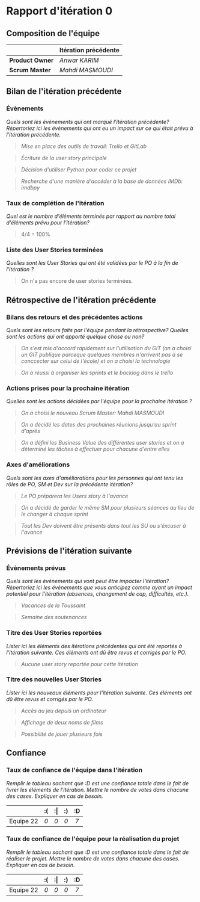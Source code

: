 # Rapport d'itération 0

## Composition de l'équipe 


|  &nbsp;                 | Itération précédente  |
| -------------           |-------------             |
| **Product Owner**       | *Anwar KARIM*                |
| **Scrum Master**        | *Mahdi MASMOUDI*                 |

## Bilan de l'itération précédente  
### Évènements 
*Quels sont les évènements qui ont marqué l'itération précédente? Répertoriez ici les évènements qui ont eu un impact sur ce qui était prévu à l'itération précédente.*
> *Mise en place des outils de travail: Trello et GitLab*

> *Écriture de la user story principale*

> *Décision d'utiliser Python pour coder ce projet*

> *Recherche d'une manière d'accéder à la base de données IMDb: imdbpy*

### Taux de complétion de l'itération  
*Quel est le nombre d'éléments terminés par rapport au nombre total d'éléments prévu pour l'itération?*
> 4/4 = 100%


### Liste des User Stories terminées
*Quelles sont les User Stories qui ont été validées par le PO à la fin de l'itération ?*
> On n'a pas encore de user stories terminées.

## Rétrospective de l'itération précédente
  
### Bilans des retours et des précédentes actions 
*Quels sont les retours faits par l'équipe pendant la rétrospective? Quelles sont les actions qui ont apporté quelque chose ou non?*
> *On s'est mis d'accord rapidement sur l'utilisation du GIT (on a choisi un GIT publique parceque quelques membres n'arrivent pas à se conccecter sur celui de l'école) et on a choisi la technologie*

> *On a réussi à organiser les sprints et le backlog dans le trello*

### Actions prises pour la prochaine itération
*Quelles sont les actions décidées par l'équipe pour la prochaine itération ?*
> *On a choisi le nouveau Scrum Master: Mahdi MASMOUDI*

> *On a décidé les dates des prochaines réunions jusqu'au sprint d'après*

> *On a défini les Business Value des différentes user stories et on a déterminé les tâches à effectuer pour chacune d'entre elles*

 
### Axes d'améliorations 
*Quels sont les axes d'améliorations pour les personnes qui ont tenu les rôles de PO, SM et Dev sur la précédente itération?*
> *Le PO préparera les Users story à l'avance*

> *On a décidé de garder le même SM pour plusieurs séances au lieu de le changer à chaque sprint*

> *Tout les Dev doivent être présents dans tout les SU ou s'éxcuser à l'avance*

## Prévisions de l'itération suivante  
### Évènements prévus  
*Quels sont les évènements qui vont peut être impacter l'itération? Répertoriez ici les évènements que vous anticipez comme ayant un impact potentiel pour l'itération (absences, changement de cap, difficultés, etc.).*
> *Vacances de la Toussaint*

> *Semaine des soutenances*

### Titre des User Stories reportées  
*Lister ici les éléments des itérations précédentes qui ont été reportés à l'itération suivante. Ces éléments ont dû être revus et corrigés par le PO.*
> *Aucune user story reportée pour cette itération*

### Titre des nouvelles User Stories  
*Lister ici les nouveaux éléments pour l'itération suivante. Ces éléments ont dû être revus et corrigés par le PO.*
> *Accès au jeu depuis un ordinateur*

> *Affichage de deux noms de films*

> *Possibilité de jouer plusieurs fois*

## Confiance 
### Taux de confiance de l'équipe dans l'itération  
*Remplir le tableau sachant que :D est une confiance totale dans le fait de livrer les éléments de l'itération. Mettre le nombre de votes dans chacune des cases. Expliquer en cas de besoin.*

|          	| :( 	| :&#124; 	| :) 	| :D 	|
|:--------:	|:----:	|:----:	    |:----:	|:----:	|
| Equipe 22 	|  *0* 	|  *0* 	    |  *0* 	|  *7* 	|

### Taux de confiance de l'équipe pour la réalisation du projet 
*Remplir le tableau sachant que :D est une confiance totale dans le fait de réaliser le projet. Mettre le nombre de votes dans chacune des cases. Expliquer en cas de besoin.*

|          	| :( 	| :&#124; 	| :) 	| :D 	|
|:--------:	|:----:	|:----:	    |:----:	|:----:	|
| Equipe 22	|  *0* 	|  *0* 	    |  *0* 	|  *7* 	|

 
 